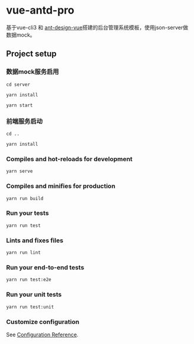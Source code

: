 # vue-antd-pro
基于vue-cli3 和 [ant-design-vue](https://vue.ant.design/docs/vue/introduce/)搭建的后台管理系统模板，使用json-server做数据mock。

## Project setup

### 数据mock服务启用
```
cd server
```
```
yarn install
```
```
yarn start
```

### 前端服务启动
```
cd ..
```
```
yarn install
```

### Compiles and hot-reloads for development
```
yarn serve
```

### Compiles and minifies for production
```
yarn run build
```

### Run your tests
```
yarn run test
```

### Lints and fixes files
```
yarn run lint
```

### Run your end-to-end tests
```
yarn run test:e2e
```

### Run your unit tests
```
yarn run test:unit
```

### Customize configuration
See [Configuration Reference](https://cli.vuejs.org/config/).

